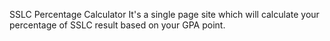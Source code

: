 SSLC Percentage Calculator
It's a single page site which will calculate your percentage of SSLC result based on your GPA point.
